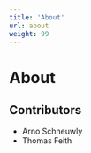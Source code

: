 ```yaml
---
title: 'About'
url: about
weight: 99
---
```

# About

## Contributors
- Arno Schneuwly
- Thomas Feith